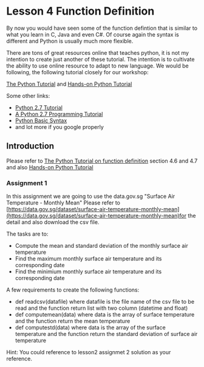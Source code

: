 # Lesson 4 Function Definition

By now you would have seen some of the function defintion that is similar to what you learn in C, Java and even C#. Of course again the syntax is different and Python is usually much more flexible.

There are tons of great resources online that teaches python, it is not my intention to create just another of these tutorial. 
The intention is to cultivate the ability to use online resource to adapt to new language.
We would be following, the following tutorial closely for our workshop:

[The Python Tutorial](https://docs.python.org/2/tutorial/index.html) and
[Hands-on Python Tutorial](http://anh.cs.luc.edu/python/hands-on/3.1/handsonHtml/functions.html)


Some other links:

* [Python 2.7 Tutorial](http://www.pitt.edu/~naraehan/python2/index.html)
* [A Python 2.7 Programming Tutorial](http://infohost.nmt.edu/tcc/help/pubs/lang/pytut27/web/index.html)
* [Python Basic Syntax](https://www.tutorialspoint.com/python/python_basic_syntax.htm)
* and lot more if you google properly

## Introduction

Please refer to [The Python Tutorial on function definition](https://docs.python.org/2/tutorial/controlflow.html#defining-functions) section 4.6 and 4.7
and also [Hands-on Python Tutorial](http://anh.cs.luc.edu/python/hands-on/3.1/handsonHtml/functions.html)


### Assignment 1

In this assignment we are going to use the data.gov.sg "Surface Air Temperature - Monthly Mean"
Please refer to [https://data.gov.sg/dataset/surface-air-temperature-monthly-mean](https://data.gov.sg/dataset/surface-air-temperature-monthly-mean)for the detail and also download the csv file.


The tasks are to:

* Compute the mean and standard deviation of the monthly surface air temperature
* Find the maximum monthly surface air temperature and its corresponding date
* Find the minimium monthly surface air temperature and its corresponding date

A few requirements to create the following functions:

* def readcsv(datafile) where datafile is the file name of the csv file to be read and the function return list with two column (datetime and float)
* def computemean(data) where data is the array of surface temperature and the function return the mean temperature
* def computestd(data) where data is the array of the surface temperature and the function return the standard deviation of surface air temperature

Hint: You could reference to lesson2 assignmet 2 solution as your reference.




